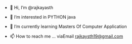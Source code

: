 - 👋 Hi, I’m @rajkayasth
- 👀 I’m interested in PYTHON java 
- 🌱 I’m currently learning Masters Of Computer Application 

- 📫 How to reach me ... viaEmail rajkaysth19@gmail.com


